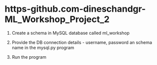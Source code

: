# https-github.com-dineschandgr-ML_Workshop_Project_2


1. Create a schema in MySQL database called ml_workshop

2. Provide the DB connection details - username, password an schema name in the mysql.py program

3. Run the program

